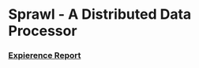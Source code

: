 # Sprawl - A Distributed Data Processor
### [Expierence Report](https://github.com/ddp-comp4000-f21/README/blob/main/Sprawl%20-%20A%20Distributed%20Data%20Processor.pdf)
